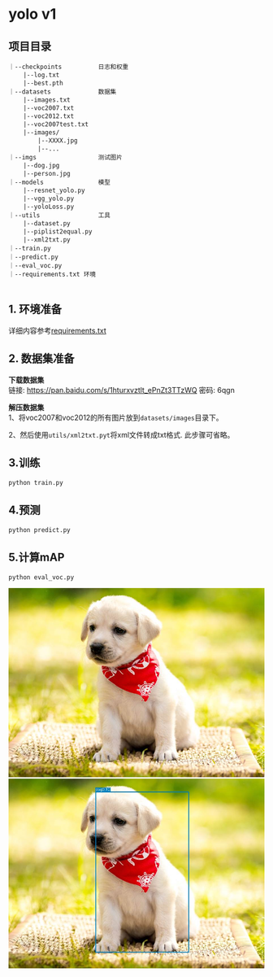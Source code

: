 # yolo v1
## 项目目录
```text
｜--checkpoints          日志和权重
    |--log.txt
    |--best.pth
｜--datasets             数据集
    |--images.txt
    |--voc2007.txt
    |--voc2012.txt
    |--voc2007test.txt
    |--images/
        |--XXXX.jpg
        |--...
｜--imgs                 测试图片
    |--dog.jpg
    |--person.jpg
｜--models               模型
    |--resnet_yolo.py
    |--vgg_yolo.py
    |--yoloLoss.py         
｜--utils                工具
    |--dataset.py
    |--piplist2equal.py
    |--xml2txt.py
｜--train.py
｜--predict.py
｜--eval_voc.py
｜--requirements.txt 环境


```

## 1. 环境准备
详细内容参考[requirements.txt](requirements.txt)

## 2. 数据集准备
**下载数据集**   
链接: https://pan.baidu.com/s/1hturxvztlt_ePnZt3TTzWQ  密码: 6qgn  

**解压数据集**   
1、将voc2007和voc2012的所有图片放到`datasets/images`目录下。  

2、然后使用`utils/xml2txt.pyt`将xml文件转成txt格式.   此步骤可省略。

## 3.训练
```shell
python train.py
```
## 4.预测
```text
python predict.py
```
## 5.计算mAP
```text
python eval_voc.py
```

![](imgs/dog.jpg)![](imgs/dog_result.jpg)
